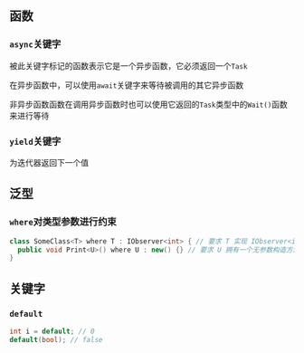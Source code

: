
<p id="f8o9B2PQEsof183iQJyD3B">



</p>

<p id="7nqFs4XqHsA3sZ7RSdnuhA">

## 函数

</p>

<p id="bzYjdY2LD8GKPqWUK8XHYf">

### `async`关键字

</p>

<p id="sst1rcjSsTRvpPVT4ANjT3">

被此关键字标记的函数表示它是一个异步函数，它必须返回一个`Task`

</p>

<p id="tQn7PP8kK9nsVRbMs5gzxr">

在异步函数中，可以使用`await`关键字来等待被调用的其它异步函数

</p>

<p id="abEh85PpHkPSoujgDDix9U">

非异步函数函数在调用异步函数时也可以使用它返回的`Task`类型中的`Wait()`函数来进行等待

</p>

<p id="gqf7zj8nxcMotuZJoJrHxh">

### `yield`关键字

</p>

<p id="cF61ZjedcHXVP9NYNhPKun">

为迭代器返回下一个值

</p>

<p id="uhL7S4ExeJGp9STn4zcquP">



</p>

<p id="6ogxgEaQfcabd21HaCN4TQ">

## 泛型

</p>

<p id="dhMQdidFSMBf9PVJA2ef5X">

### `where`对类型参数进行约束

</p>

<p id="2AWF9wgTy3acnvo1XyFLMp">

```C#
class SomeClass<T> where T : IObserver<int> { // 要求 T 实现 IObserver<int>
  public void Print<U>() where U : new() {} // 要求 U 拥有一个无参数构造方法
}
```


</p>

<p id="woZv9YLJ9py3vmcqn2iuq">

## 关键字

</p>

<p id="4JXdcW6bTU4rGRY8wriTHP">

### `default`

</p>

<p id="2TMsnfFT7D1j71dzP4onU">

```C#
int i = default; // 0
default(bool); // false
```


</p>
